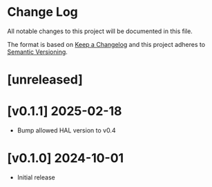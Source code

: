 Change Log
=======

All notable changes to this project will be documented in this file.

The format is based on [Keep a Changelog](http://keepachangelog.com/)
and this project adheres to [Semantic Versioning](http://semver.org/).

# [unreleased]

# [v0.1.1] 2025-02-18

- Bump allowed HAL version to v0.4

# [v0.1.0] 2024-10-01

- Initial release
